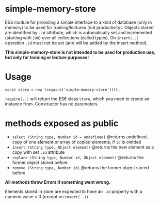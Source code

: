# simple-memory-store
ES6 module for providing a simple interface to a kind of database (only in memory) to be used for training/lectures (not productivity).
Objects stored are identified by `.id` attribute, which is automatically set and 
incremented (starting with `100`) over all collections (called types). 
On `insert(..)` operation `.id` must not be set (and will be added by the insert method).

__This simple-memory-store is not intended to be used for production use, but only for training or lecture purposes!__
 
 # Usage
 `const store = new (require('simple-memory-store'))();`
 
 `require(..)` will return the ES6 class `Store`, which you need to create an instance from. Constructor has no parameters. 
 
 # methods exposed as public
 - `select (String type, Number id = undefined)` @returns undefined, copy of one element or array of copied elements, if `id` is omitted
 - `insert (String type, Object element)` @returns the new element as a copy with set `.id` attribute
 - `replace (String type, Number id, Object element)` @returns the former object stored before
 - `remove (String type, Number id)` @returns the former object stored before
 
 __All methods throw Errors if something went wrong.__
 
 Elements stored in store are expected to have an `.id` property with a numeric value > 0 (except on `insert(..)`)
 
 